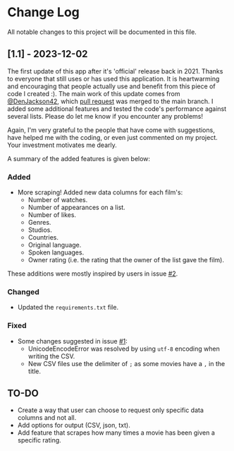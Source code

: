 # Change Log
All notable changes to this project will be documented in this file.

## [1.1] - 2023-12-02
 
The first update of this app after it's 'official' release back in 2021. Thanks to everyone that still uses or has used this application. It is heartwarming and encouraging that people actually use and benefit from this piece of code I created :). The main work of this update comes from [@DenJackson42](https://github.com/DenJackson42), which [pull request](https://github.com/L-Dot/Letterboxd-list-scraper/pull/3) was merged to the main branch. I added some additional features and tested the code's performance against several lists. Please do let me know if you encounter any problems!

Again, I'm very grateful to the people that have come with suggestions, have helped me with the coding, or even just commented on my project. Your investment motivates me dearly.

A summary of the added features is given below:

### Added
- More scraping! Added new data columns for each film's:
    - Number of watches.
    - Number of appearances on a list.
    - Number of likes.
    - Genres.
    - Studios.
    - Countries.
    - Original language.
    - Spoken languages.
    - Owner rating (i.e. the rating that the owner of the list gave the film).
   
These additions were mostly inspired by users in issue [#2](https://github.com/L-Dot/Letterboxd-list-scraper/issues/2).
 
### Changed
- Updated the `requirements.txt` file.
 
### Fixed
- Some changes suggested in issue [#1](https://github.com/L-Dot/Letterboxd-list-scraper/issues/1):
    - UnicodeEncodeError was resolved by using `utf-8` encoding when writing the CSV.
    - New CSV files use the delimiter of `;` as some movies have a `,` in the title.

## TO-DO

* Create a way that user can choose to request only specific data columns and not all.
* Add options for output (CSV, json, txt).
* Add feature that scrapes how many times a movie has been given a specific rating.
